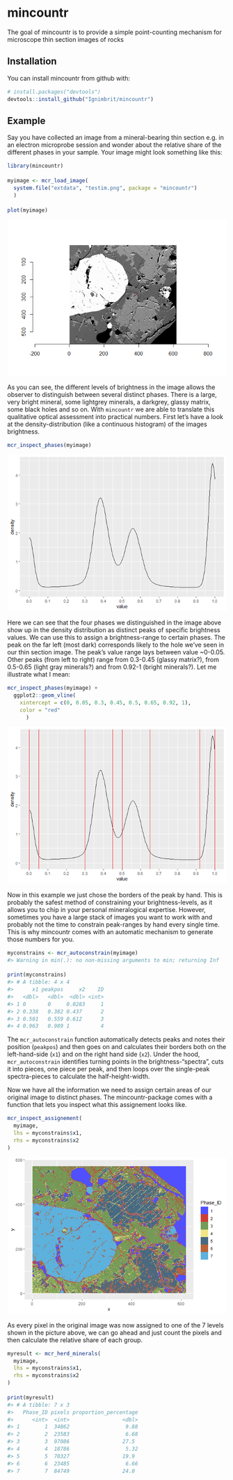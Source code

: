 
<!-- README.md is generated from README.Rmd. Please edit that file -->

# mincountr

The goal of mincountr is to provide a simple point-counting mechanism
for microscope thin section images of rocks

## Installation

You can install mincountr from github with:

``` r
# install.packages("devtools")
devtools::install_github("Ignimbrit/mincountr")
```

## Example

Say you have collected an image from a mineral-bearing thin section
e.g. in an electron microprobe session and wonder about the relative
share of the different phases in your sample. Your image might look
something like this:

``` r
library(mincountr)

myimage <- mcr_load_image(
  system.file("extdata", "testim.png", package = "mincountr")
  )

plot(myimage)
```

![](man/figures/load%20image-1.png)<!-- -->

As you can see, the different levels of brightness in the image allows
the observer to distinguish between several distinct phases. There is a
large, very bright mineral, some lightgrey minerals, a darkgrey, glassy
matrix, some black holes and so on. With `mincountr` we are able to
translate this qualitative optical assessment into practical numbers.
First let’s have a look at the density-distribution (like a continuous
histogram) of the images brightness.

``` r
mcr_inspect_phases(myimage)
```

![](man/figures/plot%20brightness-1.png)<!-- -->

Here we can see that the four phases we distinguished in the image above
show up in the density distribution as distinct peaks of specific
brightness values. We can use this to assign a brightness-range to
certain phases. The peak on the far left (most dark) corresponds likely
to the hole we’ve seen in our thin section image. The peak’s value range
lays between value \~0-0.05. Other peaks (from left to right) range from
0.3-0.45 (glassy matrix?), from 0.5-0.65 (light gray minerals?) and from
0.92-1 (bright minerals?). Let me illustrate what I mean:

``` r
mcr_inspect_phases(myimage) +
  ggplot2::geom_vline(
    xintercept = c(0, 0.05, 0.3, 0.45, 0.5, 0.65, 0.92, 1),
    color = "red"
      )
```

![](man/figures/illustrate%20peakborders-1.png)<!-- -->

Now in this example we just chose the borders of the peak by hand. This
is probably the safest method of constraining your brightness-levels, as
it allows you to chip in your personal mineralogical expertise. However,
sometimes you have a large stack of images you want to work with and
probably not the time to constrain peak-ranges by hand every single
time. This is why mincountr comes with an automatic mechanism to
generate those numbers for you.

``` r
myconstrains <- mcr_autoconstrain(myimage)
#> Warning in min(.): no non-missing arguments to min; returning Inf

print(myconstrains)
#> # A tibble: 4 x 4
#>      x1 peakpos     x2    ID
#>   <dbl>   <dbl>  <dbl> <int>
#> 1 0       0     0.0283     1
#> 2 0.338   0.382 0.437      2
#> 3 0.501   0.559 0.612      3
#> 4 0.963   0.989 1          4
```

The `mcr_autoconstrain` function automatically detects peaks and notes
their position (`peakpos`) and then goes on and calculates their borders
both on the left-hand-side (`x1`) and on the right hand side (`x2`).
Under the hood, `mcr_autoconstrain` identifies turning points in the
brightness-“spectra”, cuts it into pieces, one piece per peak, and then
loops over the single-peak spectra-pieces to calculate the
half-height-width.

Now we have all the information we need to assign certain areas of our
original image to distinct phases. The mincountr-package comes with a
function that lets you inspect what this assignement looks like.

``` r
mcr_inspect_assignement(
  myimage,
  lhs = myconstrains$x1,
  rhs = myconstrains$x2
)
```

![](man/figures/check%20assignement-1.png)<!-- -->

As every pixel in the original image was now assigned to one of the 7
levels shown in the picture above, we can go ahead and just count the
pixels and then calculate the relative share of each group.

``` r
myresult <- mcr_herd_minerals(
  myimage,
  lhs = myconstrains$x1,
  rhs = myconstrains$x2
)

print(myresult)
#> # A tibble: 7 x 3
#>   Phase_ID pixels proportion_percentage
#>      <int>  <int>                 <dbl>
#> 1        1  34862                  9.88
#> 2        2  23583                  6.68
#> 3        3  97086                 27.5 
#> 4        4  18786                  5.32
#> 5        5  70327                 19.9 
#> 6        6  23485                  6.66
#> 7        7  84749                 24.0
```
